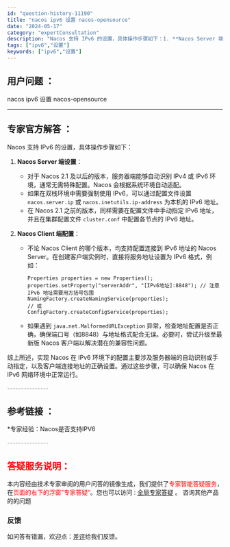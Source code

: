 ```yaml
---
id: "question-history-11190"
title: "nacos ipv6 设置 nacos-opensource"
date: "2024-05-17"
category: "expertConsultation"
description: "Nacos 支持 IPv6 的设置，具体操作步骤如下：1. **Nacos Server 端设置**：   - 对于 Nacos 2.1 及以后的版本，服务器端能够自动识别 IPv4 或 IPv6 环境，通常无需特殊配置。Nacos 会根据系统环境自动适配。   - 如果在双栈环境中需要强制使用 I"
tags: ["ipv6","设置"]
keywords: ["ipv6","设置"]
---
```


## 用户问题 ： 
 nacos ipv6 设置 nacos-opensource 

---------------
## 专家官方解答 ：

Nacos 支持 IPv6 的设置，具体操作步骤如下：

1. **Nacos Server 端设置**：
   - 对于 Nacos 2.1 及以后的版本，服务器端能够自动识别 IPv4 或 IPv6 环境，通常无需特殊配置。Nacos 会根据系统环境自动适配。
   - 如果在双栈环境中需要强制使用 IPv6，可以通过配置文件设置 `nacos.server.ip` 或 `nacos.inetutils.ip-address` 为本机的 IPv6 地址。
   - 在 Nacos 2.1 之前的版本，同样需要在配置文件中手动指定 IPv6 地址，并且在集群配置文件 `cluster.conf` 中配置各节点的 IPv6 地址。

2. **Nacos Client 端配置**：
   - 不论 Nacos Client 的哪个版本，均支持配置连接到 IPv6 地址的 Nacos Server。在创建客户端实例时，直接将服务地址设置为 IPv6 格式，例如：
     ```shell
     Properties properties = new Properties();
     properties.setProperty("serverAddr", "[IPv6地址]:8848"); // 注意 IPv6 地址需要用方括号包围
     NamingFactory.createNamingService(properties);
     // 或
     ConfigFactory.createConfigService(properties);
     ```
   - 如果遇到 `java.net.MalformedURLException` 异常，检查地址配置是否正确，确保端口号（如8848）与地址格式配合无误。必要时，尝试升级至最新版 Nacos 客户端以解决潜在的兼容性问题。

综上所述，实现 Nacos 在 IPv6 环境下的配置主要涉及服务器端的自动识别或手动指定，以及客户端连接地址的正确设置。通过这些步骤，可以确保 Nacos 在 IPv6 网络环境中正常运行。


<font color="#949494">---------------</font> 


## 参考链接 ：

*专家经验：Nacos是否支持IPV6 


 <font color="#949494">---------------</font> 
 


## <font color="#FF0000">答疑服务说明：</font> 

本内容经由技术专家审阅的用户问答的镜像生成，我们提供了<font color="#FF0000">专家智能答疑服务</font>，在<font color="#FF0000">页面的右下的浮窗”专家答疑“</font>。您也可以访问 : [全局专家答疑](https://answer.opensource.alibaba.com/docs/intro) 。 咨询其他产品的的问题

### 反馈
如问答有错漏，欢迎点：[差评](https://ai.nacos.io/user/feedbackByEnhancerGradePOJOID?enhancerGradePOJOId=13729)给我们反馈。

